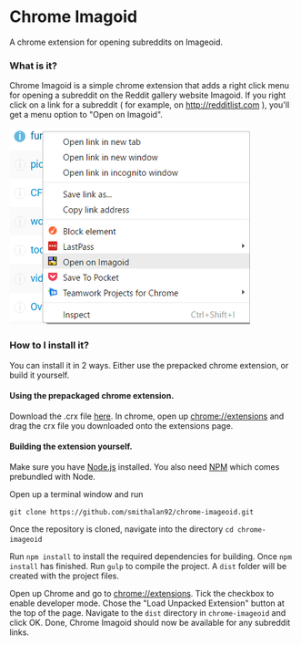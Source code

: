 # Chrome Imagoid
A chrome extension for opening subreddits on Imageoid.

### What is it?
Chrome Imagoid is a simple chrome extension that adds a right click menu for opening a subreddit on the Reddit gallery website Imagoid. If you right click on a link for a subreddit ( for example, on http://redditlist.com ), you'll get a menu option to "Open on Imagoid".

![Chrome Imagoid](images/screenshot.PNG)


### How to I install it?

You can install it in 2 ways. Either use the prepacked chrome extension, or build it yourself.

#### Using the prepackaged chrome extension.

Download the .crx file [here](extension/chrome-imagoid.crx). In chrome, open up [chrome://extensions](chrome://extensions) and drag the crx file you downloaded onto the extensions page.


#### Building the extension yourself.

Make sure you have [Node.js](https://nodejs.org) installed. You also need [NPM](http://npmjs.com) which comes prebundled with Node.

Open up a terminal window and run
```
git clone https://github.com/smithalan92/chrome-imageoid.git
```

Once the repository is cloned, navigate into the directory `cd chrome-imageoid`

Run `npm install` to install the required dependencies for building. Once `npm install` has finished. Run `gulp` to compile the project. A `dist` folder will be created with the project files.

Open up Chrome and go to [chrome://extensions](chrome://extensions). Tick the checkbox to enable developer mode. Chose the "Load Unpacked Extension" button at the top of the page. Navigate to the `dist` directory in `chrome-imageoid` and click OK. Done, Chrome Imagoid should now be available for any subreddit links.
